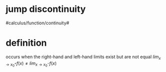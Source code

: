 # jump discontinuity

​#calculus/function/continuity#​

# definition

occurs when the right-hand and left-hand limits exist but are not equal
$lim_{x \to x_0^+}f(x) \neq lim_{x \to x_0^-}f(x)$
